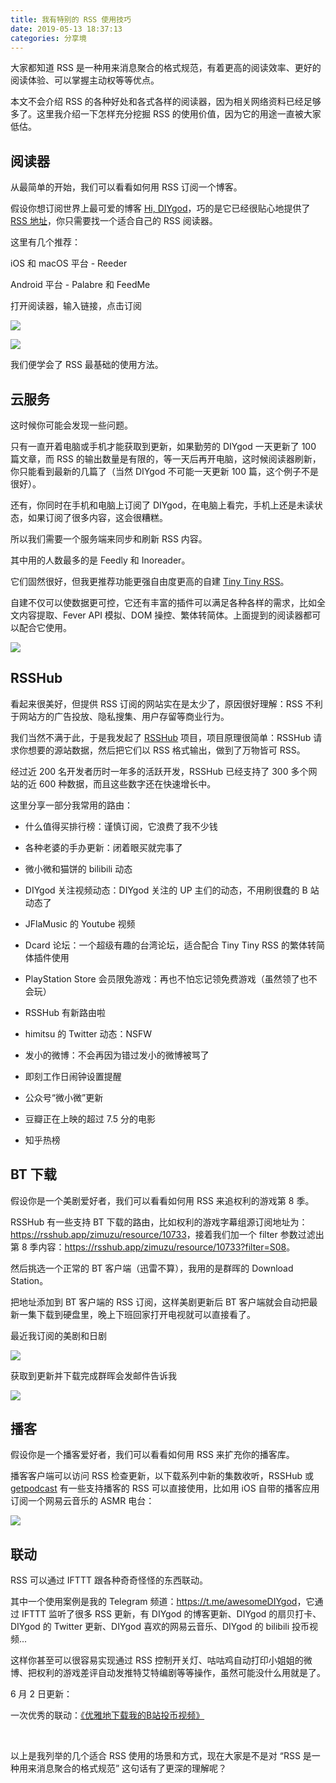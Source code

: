 ```yaml
---
title: 我有特别的 RSS 使用技巧
date: 2019-05-13 18:37:13
categories: 分享境
---
```

大家都知道 RSS 是一种用来消息聚合的格式规范，有着更高的阅读效率、更好的阅读体验、可以掌握主动权等等优点。

本文不会介绍 RSS 的各种好处和各式各样的阅读器，因为相关网络资料已经足够多了。这里我介绍一下怎样充分挖掘 RSS 的使用价值，因为它的用途一直被大家低估。

## 阅读器

从最简单的开始，我们可以看看如何用 RSS 订阅一个博客。
<!--more-->

假设你想订阅世界上最可爱的博客 [Hi, DIYgod](https://diygod.me/)，巧的是它已经很贴心地提供了 [RSS 地址](https://diygod.me/atom.xml)，你只需要找一个适合自己的 RSS 阅读器。

这里有几个推荐：

iOS 和 macOS 平台 - Reeder

Android 平台 - Palabre 和 FeedMe

打开阅读器，输入链接，点击订阅

![](/images/9102rss1.png)

![](/images/9102rss2.png)

我们便学会了 RSS 最基础的使用方法。

## 云服务

这时候你可能会发现一些问题。

只有一直开着电脑或手机才能获取到更新，如果勤劳的 DIYgod 一天更新了 100 篇文章，而 RSS 的输出数量是有限的，等一天后再开电脑，这时候阅读器刷新，你只能看到最新的几篇了（当然 DIYgod 不可能一天更新 100 篇，这个例子不是很好）。

还有，你同时在手机和电脑上订阅了 DIYgod，在电脑上看完，手机上还是未读状态，如果订阅了很多内容，这会很糟糕。

所以我们需要一个服务端来同步和刷新 RSS 内容。

其中用的人数最多的是 Feedly 和 Inoreader。

它们固然很好，但我更推荐功能更强自由度更高的自建 [Tiny Tiny RSS](https://github.com/HenryQW/docker-ttrss-plugins)。

自建不仅可以使数据更可控，它还有丰富的插件可以满足各种各样的需求，比如全文内容提取、Fever API 模拟、DOM 操控、繁体转简体。上面提到的阅读器都可以配合它使用。

![](/images/9102rss3.png)

## RSSHub

看起来很美好，但提供 RSS 订阅的网站实在是太少了，原因很好理解：RSS 不利于网站方的广告投放、隐私搜集、用户存留等商业行为。

我们当然不满于此，于是我发起了 [RSSHub](https://github.com/DIYgod/RSSHub) 项目，项目原理很简单：RSSHub 请求你想要的源站数据，然后把它们以 RSS 格式输出，做到了万物皆可 RSS。

经过近 200 名开发者历时一年多的活跃开发，RSSHub 已经支持了 300 多个网站的近 600 种数据，而且这些数字还在快速增长中。

这里分享一部分我常用的路由：

- 什么值得买排行榜：谨慎订阅，它浪费了我不少钱

- 各种老婆的手办更新：闭着眼买就完事了

- 微小微和猫饼的 bilibili 动态

- DIYgod 关注视频动态：DIYgod 关注的 UP 主们的动态，不用刷很蠢的 B 站动态了

- JFlaMusic 的 Youtube 视频

- Dcard 论坛：一个超级有趣的台湾论坛，适合配合 Tiny Tiny RSS 的繁体转简体插件使用

- PlayStation Store 会员限免游戏：再也不怕忘记领免费游戏（虽然领了也不会玩）

- RSSHub 有新路由啦

- himitsu 的 Twitter 动态：NSFW

- 发小的微博：不会再因为错过发小的微博被骂了

- 即刻工作日闹钟设置提醒

- 公众号“微小微”更新

- 豆瓣正在上映的超过 7.5 分的电影

- 知乎热榜

## BT 下载

假设你是一个美剧爱好者，我们可以看看如何用 RSS 来追权利的游戏第 8 季。

RSSHub 有一些支持 BT 下载的路由，比如权利的游戏字幕组源订阅地址为：<https://rsshub.app/zimuzu/resource/10733>，接着我们加一个 filter 参数过滤出第 8 季内容：<https://rsshub.app/zimuzu/resource/10733?filter=S08>。

然后挑选一个正常的 BT 客户端（迅雷不算），我用的是群晖的 Download Station。

把地址添加到 BT 客户端的 RSS 订阅，这样美剧更新后 BT 客户端就会自动把最新一集下载到硬盘里，晚上下班回家打开电视就可以直接看了。

最近我订阅的美剧和日剧

![](/images/9102rss4.jpg)

获取到更新并下载完成群晖会发邮件告诉我

![](/images/9102rss5.png)

## 播客

假设你是一个播客爱好者，我们可以看看如何用 RSS 来扩充你的播客库。

播客客户端可以访问 RSS 检查更新，以下载系列中新的集数收听，RSSHub 或 [getpodcast](https://getpodcast.xyz/) 有一些支持播客的 RSS 可以直接使用，比如用 iOS 自带的播客应用订阅一个网易云音乐的 ASMR 电台：

![](/images/9102rss6.jpg)

## 联动

RSS 可以通过 IFTTT 跟各种奇奇怪怪的东西联动。

其中一个使用案例是我的 Telegram 频道：<https://t.me/awesomeDIYgod>，它通过 IFTTT 监听了很多 RSS 更新，有 DIYgod 的博客更新、DIYgod 的扇贝打卡、DIYgod 的 Twitter 更新、DIYgod 喜欢的网易云音乐、DIYgod 的 bilibili 投币视频...

这样你甚至可以很容易实现通过 RSS 控制开关灯、咕咕鸡自动打印小姐姐的微博、把权利的游戏差评自动发推特艾特编剧等等操作，虽然可能没什么用就是了。

6 月 2 日更新：

一次优秀的联动：[《优雅地下载我的B站投币视频》](/download-webhook)

&nbsp;

以上是我列举的几个适合 RSS 使用的场景和方式，现在大家是不是对 “RSS 是一种用来消息聚合的格式规范” 这句话有了更深的理解呢？
